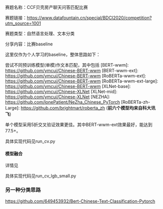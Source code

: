 赛题名称：CCF贝壳房产聊天问答匹配比赛

赛题链接：https://www.datafountain.cn/special/BDCI2020/competition?utm_source=1001

赛题类型：自然语言处理、文本分类

分享内容：比赛baseline

这里仅作为个人学习的baseline，整体思路如下：

尝试不同预训练模型(单模)作文本匹配，其中包括
[BERT-wwm]: https://github.com/ymcui/Chinese-BERT-wwm
[BERT-wwm-ext]: https://github.com/ymcui/Chinese-BERT-wwm
[RoBERTa-wwm-ext]: https://github.com/ymcui/Chinese-BERT-wwm
[RoBERTa-wwm-ext-large]: https://github.com/ymcui/Chinese-BERT-wwm
[XLNet-base]: https://github.com/ymcui/Chinese-XLNet
[XLNet-mid]: https://github.com/ymcui/Chinese-XLNet
[NEZHA]: https://github.com/lonePatient/NeZha_Chinese_PyTorch
[RoBERTa-zh-Large]: https://github.com/brightmart/roberta_zh
(**前六个模型均来自科大讯飞**)

单个模型采用5折交叉验证效果更佳。其中BERT-wwm-ext效果最好，能达到77.5+。

具体实现代码见run_cv.py

#### 模型融合

详情见

[CCF贝壳房产聊天问答匹配高分思路]: https://mp.weixin.qq.com/s?__biz=MzIwNDA5NDYzNA==&amp;mid=2247487962&amp;idx=1&amp;sn=91269fcde0d47f8f3899bf77fe34e415&amp;chksm=96c43c1fa1b3b509593b2baed411e57f47d5990b316f6c56a6f7e10802a470b0b3cd55239a78&amp;scene=132#wechat_redirect

具体实现代码见run_cv_lgb_small.py

### 另一种分类思路
https://github.com/649453932/Bert-Chinese-Text-Classification-Pytorch
